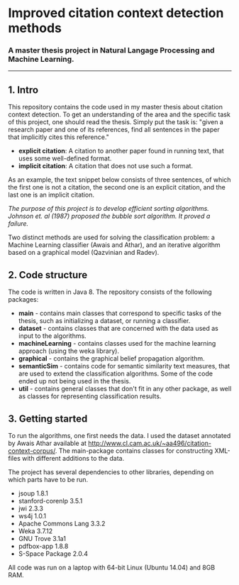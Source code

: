 # Improved citation context detection methods
### A master thesis project in Natural Langage Processing and Machine Learning. 
---
## 1. Intro
This repository contains the code used in my master thesis about citation context detection. To get an understanding of the area and the specific task of this project, one should read the thesis. Simply put the task is: "given a research paper and one of its references, find all sentences in the paper that implicitly cites this reference." 

* **explicit citation**: A citation to another paper found in running text, that uses some well-defined format.
* **implicit citation**: A citation that does not use such a format.

As an example, the text snippet below consists of three sentences, of which the first one is not a citation, the second one is an explicit citation, and the last one is an implicit citation.

*The purpose of this project is to develop efficient sorting algorithms. Johnson et. al (1987) proposed the bubble sort algorithm. It proved a failure.*

Two distinct methods are used for solving the classification problem: a Machine Learning classifier (Awais and Athar), and an iterative algorithm based on a graphical model (Qazvinian and Radev).

## 2. Code structure
The code is written in Java 8. The repository consists of the following packages:
* **main** - contains main classes that correspond to specific tasks of the thesis, such as initializing a dataset, or running a classifier.
* **dataset** - contains classes that are concerned with the data used as input to the algorithms. 
* **machineLearning** - contains classes used for the machine learning approach (using the weka library).
* **graphical** - contains the graphical belief propagation algorithm.
* **semanticSim** - contains code for semantic similarity text measures, that are used to extend the classification algorithms. Some of the code ended up not being used in the thesis.
* **util** - contains general classes that don't fit in any other package, as well as classes for representing classification results.

## 3. Getting started
To run the algorithms, one first needs the data. I used the dataset annotated by Awais Athar available at http://www.cl.cam.ac.uk/~aa496/citation-context-corpus/. The main-package contains classes for constructing XML-files with different additions to the data.

The project has several dependencies to other libraries, depending on which parts have to be run.
* jsoup 1.8.1
* stanford-corenlp 3.5.1
* jwi 2.3.3
* ws4j 1.0.1
* Apache Commons Lang 3.3.2
* Weka 3.7.12
* GNU Trove 3.1a1
* pdfbox-app 1.8.8
* S-Space Package 2.0.4

All code was run on a laptop with 64-bit Linux (Ubuntu 14.04) and 8GB RAM.
